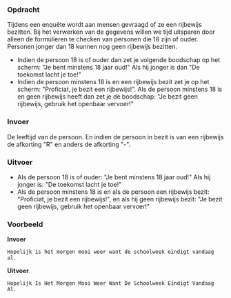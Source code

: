 ### Opdracht

Tijdens een enquête wordt aan mensen gevraagd of ze een rijbewijs bezitten. Bij het verwerken van de gegevens willen we tijd uitsparen door alleen de formulieren te checken van personen die 18 zijn of ouder. Personen jonger dan 18 kunnen nog geen rijbewijs bezitten.
* Indien de persoon 18 is of ouder dan zet je volgende boodschap op het scherm: "Je bent minstens 18 jaar oud!" Als hij jonger is dan "De toekomst lacht je toe!"
* Indien de persoon minstens 18 is en een rijbewijs bezit zet je op het scherm: "Proficiat, je bezit een rijbewijs!". 
Als de persoon minstens 18 is en geen rijbewijs heeft dan zet je de boodschap: "Je bezit geen rijbewijs, gebruik het openbaar vervoer!"

### Invoer

De leeftijd van de persoon. En indien de persoon in bezit is van een rijbewijs de afkorting "R" en anders de afkorting "-". 

### Uitvoer

* Als de persoon 18 is of ouder: "Je bent minstens 18 jaar oud!"
Als hij jonger is: "De toekomst lacht je toe!" 
* Als de persoon minstens 18 is en
als de persoon een rijbewijs bezit: "Proficiat, je bezit een rijbewijs!", en
als hij geen rijbewijs bezit: "Je bezit geen rijbewijs, gebruik het openbaar vervoer!"

### Voorbeeld

**Invoer**
    
    Hopelijk is het morgen mooi weer want de schoolweek eindigt vandaag al.

**Uitvoer**
    
    Hopelijk Is Het Morgen Mooi Weer Want De Schoolweek Eindigt Vandaag Al.
    
     
  
   
